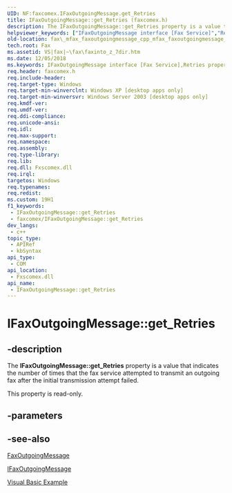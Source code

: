 ```yaml
---
UID: NF:faxcomex.IFaxOutgoingMessage.get_Retries
title: IFaxOutgoingMessage::get_Retries (faxcomex.h)
description: The IFaxOutgoingMessage::get_Retries property is a value that indicates the number of times that the fax service attempted to transmit an outgoing fax after the initial transmission attempt failed.
helpviewer_keywords: ["IFaxOutgoingMessage interface [Fax Service]","Retries property","IFaxOutgoingMessage.Retries","IFaxOutgoingMessage.get_Retries","IFaxOutgoingMessage::Retries","IFaxOutgoingMessage::get_Retries","Retries property [Fax Service]","Retries property [Fax Service]","IFaxOutgoingMessage interface","_mfax_faxoutgoingmessage.retries","fax._mfax_faxoutgoingmessage_cpp_mfax_faxoutgoingmessage_retries_cpp","fax._mfax_faxoutgoingmessage_retries","faxcomex/IFaxOutgoingMessage::Retries","faxcomex/IFaxOutgoingMessage::get_Retries","get_Retries"]
old-location: fax\_mfax_faxoutgoingmessage_cpp_mfax_faxoutgoingmessage_retries_cpp.htm
tech.root: Fax
ms.assetid: VS|fax|~\fax\faxinto_z_7dir.htm
ms.date: 12/05/2018
ms.keywords: IFaxOutgoingMessage interface [Fax Service],Retries property, IFaxOutgoingMessage.Retries, IFaxOutgoingMessage.get_Retries, IFaxOutgoingMessage::Retries, IFaxOutgoingMessage::get_Retries, Retries property [Fax Service], Retries property [Fax Service],IFaxOutgoingMessage interface, _mfax_faxoutgoingmessage.retries, fax._mfax_faxoutgoingmessage_cpp_mfax_faxoutgoingmessage_retries_cpp, fax._mfax_faxoutgoingmessage_retries, faxcomex/IFaxOutgoingMessage::Retries, faxcomex/IFaxOutgoingMessage::get_Retries, get_Retries
req.header: faxcomex.h
req.include-header: 
req.target-type: Windows
req.target-min-winverclnt: Windows XP [desktop apps only]
req.target-min-winversvr: Windows Server 2003 [desktop apps only]
req.kmdf-ver: 
req.umdf-ver: 
req.ddi-compliance: 
req.unicode-ansi: 
req.idl: 
req.max-support: 
req.namespace: 
req.assembly: 
req.type-library: 
req.lib: 
req.dll: Fxscomex.dll
req.irql: 
targetos: Windows
req.typenames: 
req.redist: 
ms.custom: 19H1
f1_keywords:
 - IFaxOutgoingMessage::get_Retries
 - faxcomex/IFaxOutgoingMessage::get_Retries
dev_langs:
 - c++
topic_type:
 - APIRef
 - kbSyntax
api_type:
 - COM
api_location:
 - Fxscomex.dll
api_name:
 - IFaxOutgoingMessage::get_Retries
---
```


# IFaxOutgoingMessage::get_Retries


## -description

The <b>IFaxOutgoingMessage::get_Retries</b> property is a value that indicates the number of times that the fax service attempted to transmit an outgoing fax after the initial transmission attempt failed.

This property is read-only.

## -parameters

## -see-also

<a href="/previous-versions/windows/desktop/fax/-mfax-faxoutgoingmessage">FaxOutgoingMessage</a>



<a href="/previous-versions/windows/desktop/api/faxcomex/nn-faxcomex-ifaxoutgoingmessage">IFaxOutgoingMessage</a>



<a href="/previous-versions/windows/desktop/fax/-mfax-opening-a-fax-from-the-outgoing-archive">Visual Basic Example</a>

